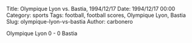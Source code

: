 Title: Olympique Lyon vs. Bastia, 1994/12/17
Date: 1994/12/17 00:00
Category: sports
Tags: football, football scores, Olympique Lyon, Bastia
Slug: olympique-lyon-vs-bastia
Author: carbonero


Olympique Lyon 0 - 0 Bastia
